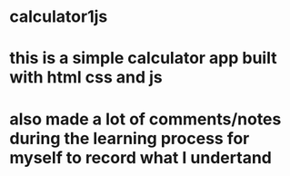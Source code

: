 # calculator1js

# this is a simple calculator app built with html css and js
# also made a lot of comments/notes during the learning process for myself to record what I undertand
